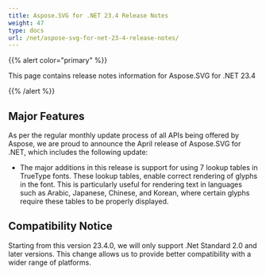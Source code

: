 ```yaml
---
title: Aspose.SVG for .NET 23.4 Release Notes
weight: 47
type: docs
url: /net/aspose-svg-for-net-23-4-release-notes/
---
```

{{% alert color="primary" %}}

This page contains release notes information for Aspose.SVG for .NET 23.4

{{% /alert %}}

## **Major Features**

As per the regular monthly update process of all APIs being offered by Aspose, we are proud to announce the April release of Aspose.SVG for .NET, which includes the following update:

* The major additions in this release is support for using 7 lookup tables in TrueType fonts. These lookup tables, enable correct rendering of glyphs in the font. This is particularly useful for rendering text in languages such as Arabic, Japanese, Chinese, and Korean, where certain glyphs require these tables to be properly displayed.


## **Compatibility Notice**

Starting from this version 23.4.0, we will only support .Net Standard 2.0 and later versions. This change allows us to provide better compatibility with a wider range of platforms.



